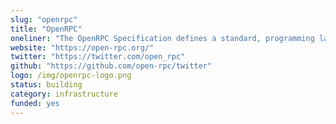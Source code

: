 ```yaml
---
slug: "openrpc"
title: "OpenRPC"
oneliner: "The OpenRPC Specification defines a standard, programming language-agnostic interface description for JSON-RPC 2.0 APIs."
website: "https://open-rpc.org/"
twitter: "https://twitter.com/open_rpc"
github: "https://github.com/open-rpc/twitter"
logo: /img/openrpc-logo.png
status: building
category: infrastructure
funded: yes
---
```

